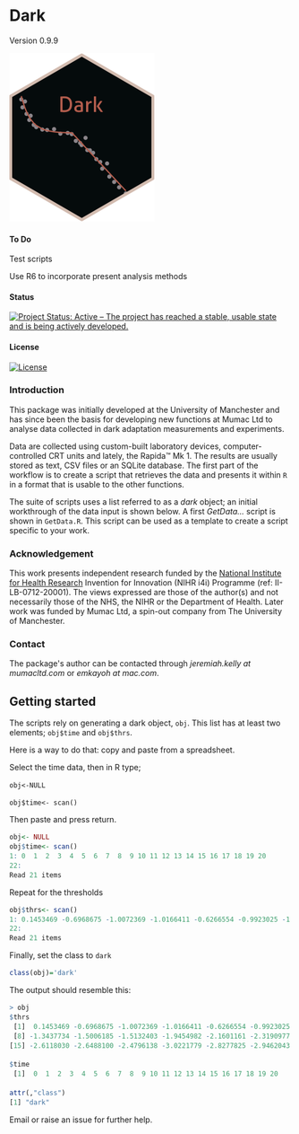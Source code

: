 # Dark
Version 0.9.9

<img src="inst/figures/dark_hex_sticker.png" height="300"/>

#### To Do
Test scripts

Use R6 to incorporate present analysis methods


#### Status

[![Project Status: Active – The project has reached a stable, usable state and is being actively developed.](https://www.repostatus.org/badges/latest/active.svg)](https://www.repostatus.org/#active)

#### License

[![License](https://img.shields.io/badge/license-GPL%20%283%29-brightgreen.svg?style=flat)](https://www.gnu.org/licenses/gpl-3.0-standalone.html) 

<!-- [![Downloads](https://cranlogs.r-pkg.org/badges/Dark?color=brightgreen)](https://cran.rstudio.com/package=Dark)regular html comment --> 


### Introduction
This package was initially developed at the University of Manchester and has since been the basis for developing new functions at Mumac Ltd to analyse data collected in dark adaptation measurements and experiments.

Data are collected using custom-built laboratory devices, computer-controlled CRT units and lately, the Rapida&trade; Mk 1. The results are usually stored as text, CSV files or an SQLite database.  The first part of the workflow is to create a script that retrieves the data and presents it within `R` in a format that is usable to the other functions.

The suite of scripts uses a list referred to as a *dark* object; an initial workthrough of the data input is shown below. A first *GetData...* script is shown in `GetData.R`. This script can be used as a template to create a script specific to your work. 

### Acknowledgement
This work presents independent research funded by the [National Institute for Health Research](https://www.nihr.ac.uk/) Invention for Innovation (NIHR i4i) Programme (ref: II-LB-0712-20001). The views expressed are those of the author(s) and not necessarily those of the NHS, the NIHR or the Department of Health. Later work was funded by Mumac Ltd, a spin-out company from The University of Manchester. 


### Contact
The package's author can be contacted through  *jeremiah.kelly at mumacltd.com* or *emkayoh at mac.com*.

## Getting started

The scripts rely on generating a dark object, `obj`. This list has at least two elements; `obj$time` and `obj$thrs`. 

Here is a way to do that: copy and paste from a spreadsheet. 

Select the time data, then in R type;

`obj<-NULL`

`obj$time<- scan()`

Then paste and press return. 

```r 
obj<- NULL
obj$time<- scan()
1: 0  1  2  3  4  5  6  7  8  9 10 11 12 13 14 15 16 17 18 19 20
22: 
Read 21 items
```

Repeat for the thresholds

```r
obj$thrs<- scan()
1: 0.1453469 -0.6968675 -1.0072369 -1.0166411 -0.6266554 -0.9923025 -1.1308808 -1.3437734 -1.5006185 -1.5132403 -1.9454982 -2.1601161 -2.3190977 -2.9759416 -2.6118030 -2.6488100 -2.4796138 -3.0221779 -2.8277825 -2.9462043 -3.1657820
22: 
Read 21 items
```
Finally, set the class to `dark`

```r
class(obj)='dark'
```
The output should resemble this:

```r
> obj
$thrs
 [1]  0.1453469 -0.6968675 -1.0072369 -1.0166411 -0.6266554 -0.9923025 -1.1308808
 [8] -1.3437734 -1.5006185 -1.5132403 -1.9454982 -2.1601161 -2.3190977 -2.9759416
[15] -2.6118030 -2.6488100 -2.4796138 -3.0221779 -2.8277825 -2.9462043 -3.1657820

$time
 [1]  0  1  2  3  4  5  6  7  8  9 10 11 12 13 14 15 16 17 18 19 20

attr(,"class")
[1] "dark"
```
Email or raise an issue for further help. 

<!--  #### Status

The package is under active development with releases to
[CRAN](https://cran.r-project.org) about once a month.

#### Author
Jeremiah MF Kelly
The University of Manchester

#### License
regular html comment --> 
